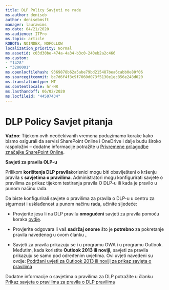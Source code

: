 ```yaml
---
title: DLP Policy Savjeti ne rade
ms.author: deniseb
author: denisebmsft
manager: laurawims
ms.date: 04/21/2020
ms.audience: ITPro
ms.topic: article
ROBOTS: NOINDEX, NOFOLLOW
localization_priority: Normal
ms.assetid: c03d30be-474a-4a34-b3c0-240eb2a2c466
ms.custom:
- "1428"
- "3200001"
ms.openlocfilehash: 9369878b62a5abe79bd215487bea6cabb0e80f06
ms.sourcegitcommit: bc7d6f4f3c9f7060d073f5130e1ec856e248d020
ms.translationtype: MT
ms.contentlocale: hr-HR
ms.lasthandoff: 06/02/2020
ms.locfileid: "44507434"
---
```

# <a name="dlp-policy-tip-issues"></a>DLP Policy Savjet pitanja

**Važno**: Tijekom ovih neočekivanih vremena poduzimamo korake kako bismo osigurali da servisi SharePoint Online i OneDrive i dalje budu široko raspoloživi – dodatne informacije potražite u [Privremene prilagodbe značajke SharePoint Online](https://aka.ms/ODSPAdjustments).

**Savjeti za pravila OLP-u**

Prilikom **korištenja DLP pravila**korisnici mogu biti obaviješteni o kršenju pravila s **savjetima o pravilima**. Administratori mogu konfigurirati savjete o pravilima za prikaz tijekom testiranja pravila O DLP-u ili kada je pravilo u punom načinu rada.
  
Da biste konfigurirali savjete o pravilima za pravila o DLP-u u centru za sigurnost i usklađenost u punom načinu rada, učinite sljedeće:
  
- Provjerite jesu li na DLP pravilu **omogućeni** savjeti za pravila pomoću koraka [ovdje](https://docs.microsoft.com/microsoft-365/compliance/use-notifications-and-policy-tips).

- Provjerite odgovara li vaš **sadržaj onome** što je **potrebno** za pokretanje pravila navedenog u ovom članku [.](https://docs.microsoft.com/microsoft-365/compliance/sensitive-information-type-entity-definitions)

- Savjeti za pravila prikazuju se i u programu OWA i u programu Outlook. Međutim, kada koristite **Outlook 2013 ili noviji,** savjeti za pravila prikazuju se samo pod određenim uvjetima. Ovi uvjeti navedeni su ovdje: [Podržani uvjeti za Outlook 2013 ili noviji za prikaz savjeta o pravilima](https://docs.microsoft.com/microsoft-365/compliance/use-notifications-and-policy-tips)

Dodatne informacije o savjetima o pravilima za DLP potražite u članku [Prikaz savjeta o pravilima za pravila o DLP pravilima](https://docs.microsoft.com/microsoft-365/compliance/use-notifications-and-policy-tips)
  
